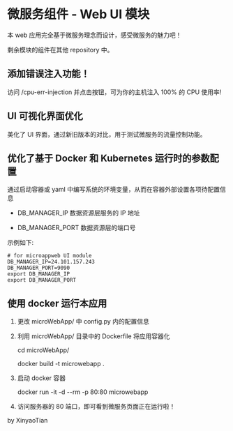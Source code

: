 # 微服务组件 - Web UI 模块

本 web 应用完全基于微服务理念而设计，感受微服务的魅力吧！

剩余模块的组件在其他 repository 中。

## 添加错误注入功能！
访问 /cpu-err-injection 并点击按钮，可为你的主机注入 100% 的 CPU 使用率!

## UI 可视化界面优化

美化了 UI 界面，通过新旧版本的对比，用于测试微服务的流量控制功能。

## 优化了基于 Docker 和 Kubernetes 运行时的参数配置

通过启动容器或 yaml 中编写系统的环境变量，从而在容器外部设置各项待配置信息

- DB_MANAGER_IP  数据资源层服务的 IP 地址

- DB_MANAGER_PORT  数据资源层的端口号

示例如下:

    # for microappweb UI module
    DB_MANAGER_IP=24.101.157.243
    DB_MANAGER_PORT=9090
    export DB_MANAGER_IP
    export DB_MANAGER_PORT


## 使用 docker 运行本应用

1. 更改 microWebApp/ 中 config.py 内的配置信息

2. 利用 microWebApp/ 目录中的 Dockerfile 将应用容器化

	cd microWebApp/

	docker build -t microwebapp .

3. 启动 docker 容器

	docker run -it -d --rm -p 80:80 microwebapp

4. 访问服务器的 80 端口，即可看到微服务页面正在运行啦！

by XinyaoTian
